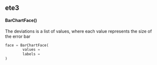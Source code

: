 ## ete3

#### BarChartFace()

The deviations is a list of values, where each value represents the size of the error bar

```python
face = BarChartFace(
        values =
        labels =
)
```
